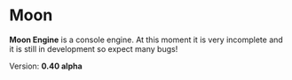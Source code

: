 # Moon

**Moon Engine** is a console engine. 
At this moment it is very incomplete and it is still in development so expect many bugs!

Version: **0.40 alpha**